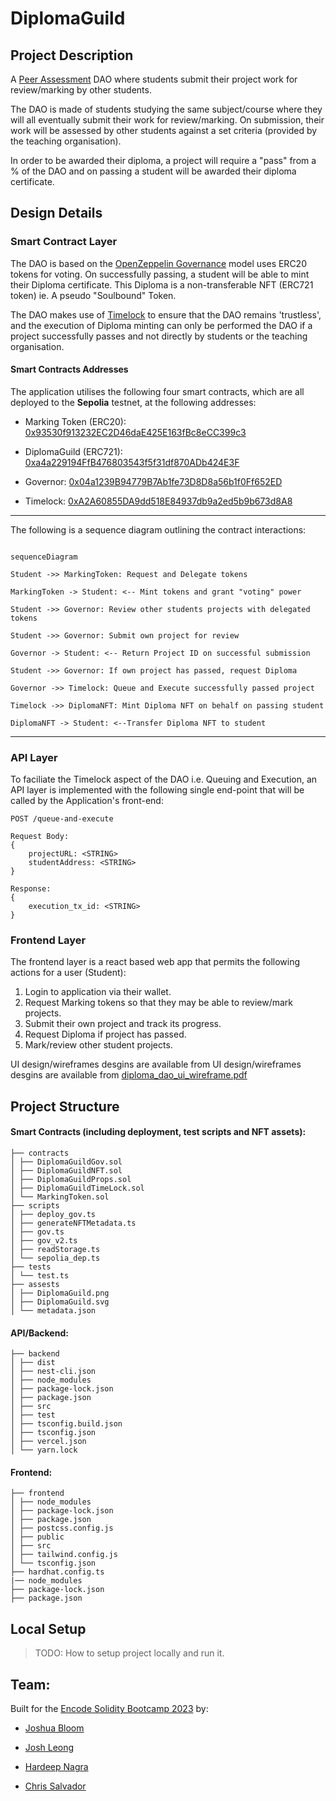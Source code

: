 # DiplomaGuild

## Project Description

A [Peer Assessment](https://en.wikipedia.org/wiki/Peer_assessment) DAO where students submit their project work for review/marking by other students.

The DAO is made of students studying the same subject/course where they will all eventually submit their work for review/marking. On submission, their work will be assessed by other students against a set criteria (provided by the teaching organisation).

In order to be awarded their diploma, a project will require a "pass" from a % of the DAO and on passing a student will be awarded their diploma certificate.

## Design Details

### Smart Contract Layer

The DAO is based on the [OpenZeppelin Governance](https://docs.openzeppelin.com/contracts/4.x/api/governance) model uses ERC20 tokens for voting. On successfully passing, a student will be able to mint their Diploma certificate. This Diploma is a non-transferable NFT (ERC721 token) ie. A pseudo "Soulbound" Token.

  

The DAO makes use of [Timelock](https://docs.openzeppelin.com/contracts/4.x/governance#timelock) to ensure that the DAO remains 'trustless', and the execution of Diploma minting can only be performed the DAO if a project successfully passes and not directly by students or the teaching organisation.

  

#### Smart Contracts Addresses

The application utilises the following four smart contracts, which are all deployed to the **Sepolia** testnet, at the following addresses:

- Marking Token (ERC20): [0x93530f913232EC2D46daE425E163fBc8eCC399c3](https://sepolia.etherscan.io/address/0x93530f913232EC2D46daE425E163fBc8eCC399c3)

- DiplomaGuild (ERC721): [0xa4a229194FfB476803543f5f31df870ADb424E3F](https://sepolia.etherscan.io/address/0xa4a229194FfB476803543f5f31df870ADb424E3F)

- Governor: [0x04a1239B94779B7Ab1fe73D8D8a56b1f0Ff652ED](https://sepolia.etherscan.io/address/0x04a1239B94779B7Ab1fe73D8D8a56b1f0Ff652ED)

- Timelock: [0xA2A60855DA9dd518E84937db9a2ed5b9b673d8A8](https://sepolia.etherscan.io/address/0xA2A60855DA9dd518E84937db9a2ed5b9b673d8A8)
  
---
The following is a sequence diagram outlining the contract interactions:

```mermaid

sequenceDiagram

Student ->> MarkingToken: Request and Delegate tokens

MarkingToken -> Student: <-- Mint tokens and grant "voting" power

Student ->> Governor: Review other students projects with delegated tokens

Student ->> Governor: Submit own project for review

Governor -> Student: <-- Return Project ID on successful submission

Student ->> Governor: If own project has passed, request Diploma

Governor ->> Timelock: Queue and Execute successfully passed project

Timelock ->> DiplomaNFT: Mint Diploma NFT on behalf on passing student

DiplomaNFT -> Student: <--Transfer Diploma NFT to student

```
---
### API Layer

To faciliate the Timelock aspect of the DAO i.e. Queuing and Execution, an API layer is implemented with the following single end-point that will be called by the Application's front-end:

    POST /queue-and-execute
    
    Request Body:
    {
    	projectURL: <STRING>
    	studentAddress: <STRING>
    }
    
    Response:
    {
    	execution_tx_id: <STRING>
    }
    
### Frontend Layer
The frontend layer is a react based web app that permits the following actions for a user (Student):
1. Login to application via their wallet.
2. Request Marking tokens so that they may be able to review/mark projects.
3. Submit their own project and track its progress.
4. Request Diploma if project has passed.
5. Mark/review other student projects.

UI design/wireframes desgins are available from UI design/wireframes desgins are available from [diploma_dao_ui_wireframe.pdf](https://github.com/w3ia/Encode-Solidity-Bootcamp---Team-4-Final-Project/blob/main/diploma_dao_ui_wireframe.pdf)

## Project Structure
#### Smart Contracts (including deployment, test scripts and NFT assets):
```
├── contracts
│ ├── DiplomaGuildGov.sol
│ ├── DiplomaGuildNFT.sol
│ ├── DiplomaGuildProps.sol
│ ├── DiplomaGuildTimeLock.sol
│ └── MarkingToken.sol
├── scripts
│ ├── deploy_gov.ts
│ ├── generateNFTMetadata.ts
│ ├── gov.ts
│ ├── gov_v2.ts
│ ├── readStorage.ts
│ └── sepolia_dep.ts
├── tests
│ └── test.ts
├── assests
│ ├── DiplomaGuild.png
│ ├── DiplomaGuild.svg
│ └── metadata.json
```
#### API/Backend:
```
├── backend
│ ├── dist
│ ├── nest-cli.json
│ ├── node_modules
│ ├── package-lock.json
│ ├── package.json
│ ├── src
│ ├── test
│ ├── tsconfig.build.json
│ ├── tsconfig.json
│ ├── vercel.json
│ └── yarn.lock
```
#### Frontend:
```
├── frontend
│ ├── node_modules
│ ├── package-lock.json
│ ├── package.json
│ ├── postcss.config.js
│ ├── public
│ ├── src
│ ├── tailwind.config.js
│ └── tsconfig.json
├── hardhat.config.ts
|── node_modules
├── package-lock.json
├── package.json
```
## Local Setup

> TODO: How to setup project locally and run it.

## Team:

Built for the [Encode Solidity Bootcamp 2023](https://www.encode.club/solidity-bootcamps) by:

- [Joshua Bloom](https://github.com/AlgoBloom)

- [Josh Leong](https://github.com/zkjet)

- [Hardeep Nagra](https://github.com/w3ia)

- [Chris Salvador](https://github.com/csalvador58)
